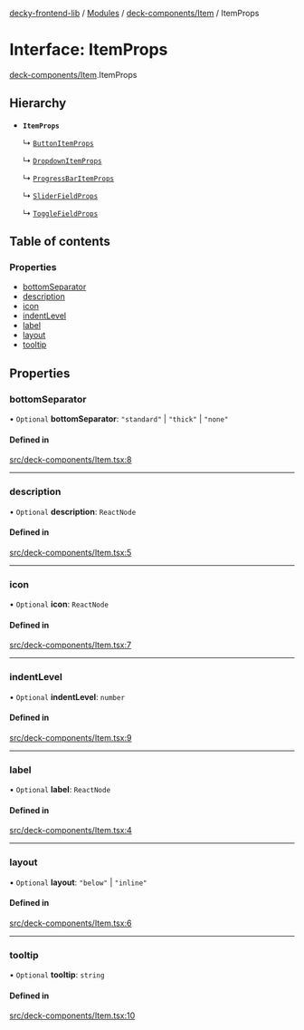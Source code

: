 [decky-frontend-lib](../README.md) / [Modules](../modules.md) / [deck-components/Item](../modules/deck_components_Item.md) / ItemProps

# Interface: ItemProps

[deck-components/Item](../modules/deck_components_Item.md).ItemProps

## Hierarchy

- **`ItemProps`**

  ↳ [`ButtonItemProps`](deck_components_ButtonItem.ButtonItemProps.md)

  ↳ [`DropdownItemProps`](deck_components_Dropdown.DropdownItemProps.md)

  ↳ [`ProgressBarItemProps`](deck_components_ProgressBar.ProgressBarItemProps.md)

  ↳ [`SliderFieldProps`](deck_components_SliderField.SliderFieldProps.md)

  ↳ [`ToggleFieldProps`](deck_components_ToggleField.ToggleFieldProps.md)

## Table of contents

### Properties

- [bottomSeparator](deck_components_Item.ItemProps.md#bottomseparator)
- [description](deck_components_Item.ItemProps.md#description)
- [icon](deck_components_Item.ItemProps.md#icon)
- [indentLevel](deck_components_Item.ItemProps.md#indentlevel)
- [label](deck_components_Item.ItemProps.md#label)
- [layout](deck_components_Item.ItemProps.md#layout)
- [tooltip](deck_components_Item.ItemProps.md#tooltip)

## Properties

### bottomSeparator

• `Optional` **bottomSeparator**: ``"standard"`` \| ``"thick"`` \| ``"none"``

#### Defined in

[src/deck-components/Item.tsx:8](https://github.com/SteamDeckHomebrew/decky-frontend-lib/blob/d24136e/src/deck-components/Item.tsx#L8)

___

### description

• `Optional` **description**: `ReactNode`

#### Defined in

[src/deck-components/Item.tsx:5](https://github.com/SteamDeckHomebrew/decky-frontend-lib/blob/d24136e/src/deck-components/Item.tsx#L5)

___

### icon

• `Optional` **icon**: `ReactNode`

#### Defined in

[src/deck-components/Item.tsx:7](https://github.com/SteamDeckHomebrew/decky-frontend-lib/blob/d24136e/src/deck-components/Item.tsx#L7)

___

### indentLevel

• `Optional` **indentLevel**: `number`

#### Defined in

[src/deck-components/Item.tsx:9](https://github.com/SteamDeckHomebrew/decky-frontend-lib/blob/d24136e/src/deck-components/Item.tsx#L9)

___

### label

• `Optional` **label**: `ReactNode`

#### Defined in

[src/deck-components/Item.tsx:4](https://github.com/SteamDeckHomebrew/decky-frontend-lib/blob/d24136e/src/deck-components/Item.tsx#L4)

___

### layout

• `Optional` **layout**: ``"below"`` \| ``"inline"``

#### Defined in

[src/deck-components/Item.tsx:6](https://github.com/SteamDeckHomebrew/decky-frontend-lib/blob/d24136e/src/deck-components/Item.tsx#L6)

___

### tooltip

• `Optional` **tooltip**: `string`

#### Defined in

[src/deck-components/Item.tsx:10](https://github.com/SteamDeckHomebrew/decky-frontend-lib/blob/d24136e/src/deck-components/Item.tsx#L10)
